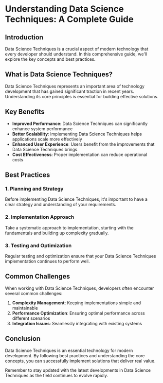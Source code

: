 # Understanding Data Science Techniques: A Complete Guide

## Introduction

Data Science Techniques is a crucial aspect of modern technology that every developer should understand. In this comprehensive guide, we'll explore the key concepts and best practices.

## What is Data Science Techniques?

Data Science Techniques represents an important area of technology development that has gained significant traction in recent years. Understanding its core principles is essential for building effective solutions.

## Key Benefits

- **Improved Performance**: Data Science Techniques can significantly enhance system performance
- **Better Scalability**: Implementing Data Science Techniques helps applications scale more effectively  
- **Enhanced User Experience**: Users benefit from the improvements that Data Science Techniques brings
- **Cost Effectiveness**: Proper implementation can reduce operational costs

## Best Practices

### 1. Planning and Strategy

Before implementing Data Science Techniques, it's important to have a clear strategy and understanding of your requirements.

### 2. Implementation Approach

Take a systematic approach to implementation, starting with the fundamentals and building up complexity gradually.

### 3. Testing and Optimization

Regular testing and optimization ensure that your Data Science Techniques implementation continues to perform well.

## Common Challenges

When working with Data Science Techniques, developers often encounter several common challenges:

1. **Complexity Management**: Keeping implementations simple and maintainable
2. **Performance Optimization**: Ensuring optimal performance across different scenarios
3. **Integration Issues**: Seamlessly integrating with existing systems

## Conclusion

Data Science Techniques is an essential technology for modern development. By following best practices and understanding the core concepts, you can successfully implement solutions that deliver real value.

Remember to stay updated with the latest developments in Data Science Techniques as the field continues to evolve rapidly.